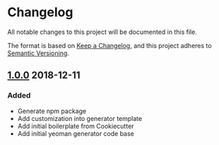 # Changelog

All notable changes to this project will be documented in this file.

The format is based on [Keep a Changelog](https://keepachangelog.com/en/1.0.0/),
and this project adheres to [Semantic Versioning](https://semver.org/spec/v2.0.0.html).

## [1.0.0] 2018-12-11

### Added

- Generate npm package
- Add customization into generator template
- Add initial boilerplate from Cookiecutter
- Add initial yeoman generator code base

[1.0.0]: https://github.com/toptive/generator-toptive-python/releases/tag/release-v1.0.0
